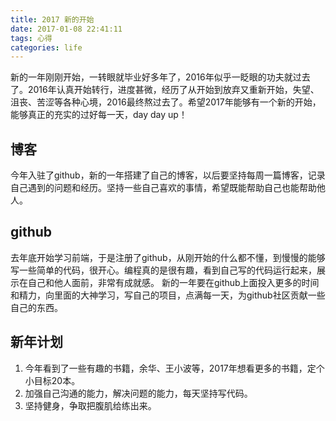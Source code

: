 ```yaml
---
title: 2017 新的开始
date: 2017-01-08 22:41:11
tags: 心得
categories: life
---
```

新的一年刚刚开始，一转眼就毕业好多年了，2016年似乎一眨眼的功夫就过去了。2016年认真开始转行，进度甚微，经历了从开始到放弃又重新开始，失望、沮丧、苦涩等各种心境，2016最终熬过去了。希望2017年能够有一个新的开始，能够真正的充实的过好每一天，day day up！

## 博客

今年入驻了github，新的一年搭建了自己的博客，以后要坚持每周一篇博客，记录自己遇到的问题和经历。坚持一些自己喜欢的事情，希望既能帮助自己也能帮助他人。
<!-- more -->
## github

去年底开始学习前端，于是注册了github，从刚开始的什么都不懂，到慢慢的能够写一些简单的代码，很开心。编程真的是很有趣，看到自己写的代码运行起来，展示在自己和他人面前，非常有成就感。
新的一年要在github上面投入更多的时间和精力，向里面的大神学习，写自己的项目，点满每一天，为github社区贡献一些自己的东西。

## 新年计划

1. 今年看到了一些有趣的书籍，余华、王小波等，2017年想看更多的书籍，定个小目标20本。
2. 加强自己沟通的能力，解决问题的能力，每天坚持写代码。
3. 坚持健身，争取把腹肌给练出来。